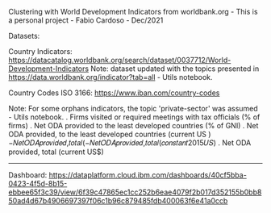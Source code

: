 Clustering with World Development Indicators from worldbank.org -
This is a personal project - 
Fabio Cardoso - Dec/2021


Datasets:


Country Indicators:
https://datacatalog.worldbank.org/search/dataset/0037712/World-Development-Indicators
Note: dataset updated with the topics presented in https://data.worldbank.org/indicator?tab=all - Utils notebook.


Country Codes ISO 3166:
https://www.iban.com/country-codes


Note:
For some orphans indicators, the topic 'private-sector' was assumed - Utils notebook.
. Firms visited or required meetings with tax officials (% of firms)
. Net ODA provided to the least developed countries (% of GNI)
. Net ODA provided, to the least developed countries (current US )−𝑁𝑒𝑡𝑂𝐷𝐴𝑝𝑟𝑜𝑣𝑖𝑑𝑒𝑑,𝑡𝑜𝑡𝑎𝑙(−𝑁𝑒𝑡𝑂𝐷𝐴𝑝𝑟𝑜𝑣𝑖𝑑𝑒𝑑,𝑡𝑜𝑡𝑎𝑙(𝑐𝑜𝑛𝑠𝑡𝑎𝑛𝑡2015𝑈𝑆)
. Net ODA provided, total (current US$)


---
Dashboard:
https://dataplatform.cloud.ibm.com/dashboards/40cf5bba-0423-4f5d-8b15-ebbee65f3c39/view/6f39c47865ec1cc252b6eae4079f2b017d352155b0bb850ad4d67b4906697397f06c1b96c879485fdb400063f6e41a0ccb
